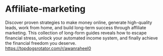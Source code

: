 # Affiliate-marketing
Discover proven strategies to make money online, generate high-quality leads, work from home, and build long-term success through affiliate marketing. This collection of long-form guides reveals how to escape financial stress, unlock your automated income system, and finally achieve the financial freedom you deserve. https://topdogsrotator.com/r/awanraheel0
